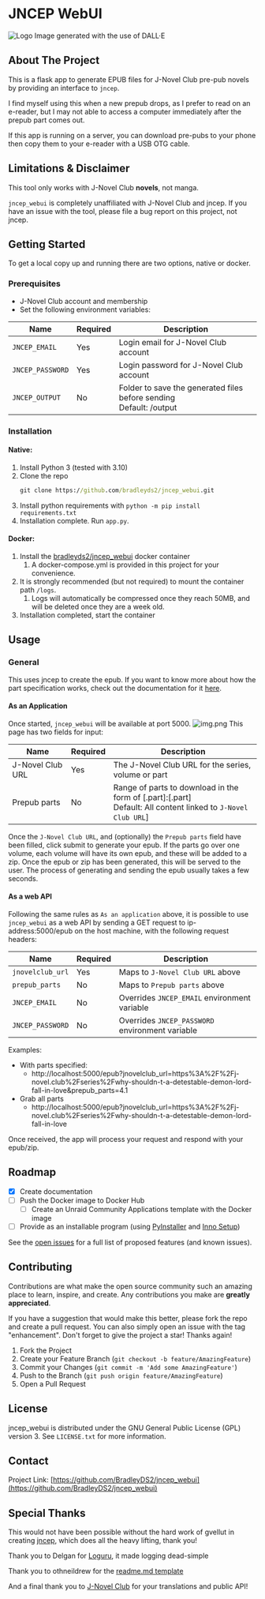 # JNCEP WebUI

![Logo](images/logo.png)
Image generated with the use of DALL·E



## About The Project
This is a flask app to generate EPUB files for J-Novel Club pre-pub novels by providing an interface to `jncep`.

I find myself using this when a new prepub drops, as I prefer to read on an e-reader, but I may not able to access a computer immediately after the prepub part comes out.

If this app is running on a server, you can download pre-pubs to your phone then copy them to your e-reader with a USB OTG cable.



## Limitations & Disclaimer
This tool only works with J-Novel Club **novels**, not manga.

`jncep_webui` is completely unaffiliated with J-Novel Club and jncep.
If you have an issue with the tool, please file a bug report on this project, not jncep.



## Getting Started
To get a local copy up and running there are two options, native or docker.

### Prerequisites
* J-Novel Club account and membership
* Set the following environment variables:
  
| Name             | Required | Description                                                           |
|------------------|----------|-----------------------------------------------------------------------|
| `JNCEP_EMAIL`    | Yes      | Login email for J-Novel Club account                                  |
| `JNCEP_PASSWORD` | Yes      | Login password for J-Novel Club account                               |
| `JNCEP_OUTPUT`   | No       | Folder to save the generated files before sending<br>Default: /output |


### Installation
#### Native:
1. Install Python 3 (tested with 3.10)
2. Clone the repo
   ```cmd
   git clone https://github.com/bradleyds2/jncep_webui.git
   ```
3. Install python requirements with `python -m pip install requirements.txt`
4. Installation complete. Run `app.py`.

#### Docker:
1. Install the [bradleyds2/jncep_webui](https://hub.docker.com/repository/docker/bradleyds2/jncep_webui) docker container
   1. A docker-compose.yml is provided in this project for your convenience.
2. It is strongly recommended (but not required) to mount the container path `/logs`.
   1. Logs will automatically be compressed once they reach 50MB, and will be deleted once they are a week old.
3. Installation completed, start the container



## Usage
### General
This uses jncep to create the epub. If you want to know more about how the part specification works, check out the documentation for it [here](https://github.com/gvellut/jncep#range-of-parts).
#### As an Application
Once started, `jncep_webui` will be available at port 5000.
![img.png](images/webui.png)
This page has two fields for input:

| Name             | Required | Description                                                                                                                |
|------------------|----------|----------------------------------------------------------------------------------------------------------------------------|
| J-Novel Club URL | Yes      | The J-Novel Club URL for the series, volume or part                                                                        |
| Prepub parts     | No       | Range of parts to download in the form of <vol>[.part]:<vol>[.part] <br>Default: All content linked to `J-Novel Club URL`] |


Once the `J-Novel Club URL`, and (optionally) the `Prepub parts` field have been filled, click submit to generate your epub.
If the parts go over one volume, each volume will have its own epub, and these will be added to a zip.
Once the epub or zip has been generated, this will be served to the user. The process of generating and sending the epub usually takes a few seconds.

#### As a web API
Following the same rules as `As an application` above, it is possible to use `jncep_webui` as a web API by sending a GET request to ip-address:5000/epub on the host machine, with the following request headers:

| Name             | Required | Description                                     |
|------------------|----------|-------------------------------------------------|
| `jnovelclub_url` | Yes      | Maps to `J-Novel Club URL` above                |
| `prepub_parts`   | No       | Maps to `Prepub parts` above                    |
| `JNCEP_EMAIL`    | No       | Overrides `JNCEP_EMAIL` environment variable    |
| `JNCEP_PASSWORD` | No       | Overrides `JNCEP_PASSWORD` environment variable |


Examples:
* With parts specified:
  * http://localhost:5000/epub?jnovelclub_url=https%3A%2F%2Fj-novel.club%2Fseries%2Fwhy-shouldn-t-a-detestable-demon-lord-fall-in-love&prepub_parts=4.1
* Grab all parts
  * http://localhost:5000/epub?jnovelclub_url=https%3A%2F%2Fj-novel.club%2Fseries%2Fwhy-shouldn-t-a-detestable-demon-lord-fall-in-love

Once received, the app will process your request and respond with your epub/zip.



## Roadmap
- [X] Create documentation
- [ ] Push the Docker image to Docker Hub
  - [ ] Create an Unraid Community Applications template with the Docker image
- [ ] Provide as an installable program (using [PyInstaller](https://github.com/pyinstaller/pyinstaller) and [Inno Setup](https://github.com/jrsoftware/issrc))

See the [open issues](https://github.com/BradleyDS2/jncep_webui/issues) for a full list of proposed features (and known issues).



## Contributing

Contributions are what make the open source community such an amazing place to learn, inspire, and create. Any contributions you make are **greatly appreciated**.

If you have a suggestion that would make this better, please fork the repo and create a pull request. You can also simply open an issue with the tag "enhancement".
Don't forget to give the project a star! Thanks again!

1. Fork the Project
2. Create your Feature Branch (`git checkout -b feature/AmazingFeature`)
3. Commit your Changes (`git commit -m 'Add some AmazingFeature'`)
4. Push to the Branch (`git push origin feature/AmazingFeature`)
5. Open a Pull Request



## License
jncep_webui is distributed under the GNU General Public License (GPL) version 3. See `LICENSE.txt` for more information.



## Contact

Project Link: [https://github.com/BradleyDS2/jncep_webui](https://github.com/BradleyDS2/jncep_webui)



## Special Thanks
This would not have been possible without the hard work of gvellut in creating [jncep](https://github.com/gvellut/jncep), which does all the heavy lifting, thank you!

Thank you to Delgan for [Loguru](https://github.com/Delgan/loguru), it made logging dead-simple

Thank you to othneildrew for the [readme.md template](https://github.com/othneildrew/Best-README-Template)

And a final thank you to [J-Novel Club](https://j-novel.club/) for your translations and public API!
